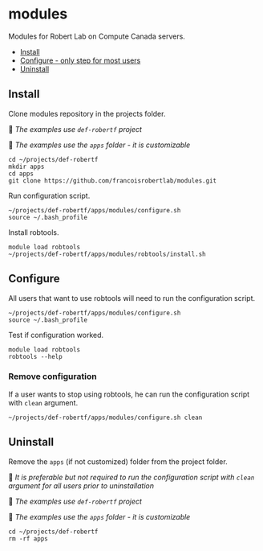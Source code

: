 # modules

Modules for Robert Lab on Compute Canada servers.


* [Install](#install)
* [Configure - only step for most users](#configure)
* [Uninstall](#uninstall)



## Install

Clone modules repository in the projects folder.

:memo: *The examples use `def-robertf` project*

:memo: *The examples use the `apps` folder - it is customizable*

```shell
cd ~/projects/def-robertf
mkdir apps
cd apps
git clone https://github.com/francoisrobertlab/modules.git
```

Run configuration script.

```shell
~/projects/def-robertf/apps/modules/configure.sh
source ~/.bash_profile
```

Install robtools.

```shell
module load robtools
~/projects/def-robertf/apps/modules/robtools/install.sh
```


## Configure

All users that want to use robtools will need to run the configuration script.

```shell
~/projects/def-robertf/apps/modules/configure.sh
source ~/.bash_profile
```

Test if configuration worked.

```shell
module load robtools
robtools --help
```

### Remove configuration

If a user wants to stop using robtools, he can run the configuration script with `clean` argument.

```shell
~/projects/def-robertf/apps/modules/configure.sh clean
```


## Uninstall

Remove the `apps` (if not customized) folder from the project folder.

:memo: *It is preferable but not required to run the configuration script with `clean` argument for all users prior to uninstallation*

:memo: *The examples use `def-robertf` project*

:memo: *The examples use the `apps` folder - it is customizable*

```shell
cd ~/projects/def-robertf
rm -rf apps
```
